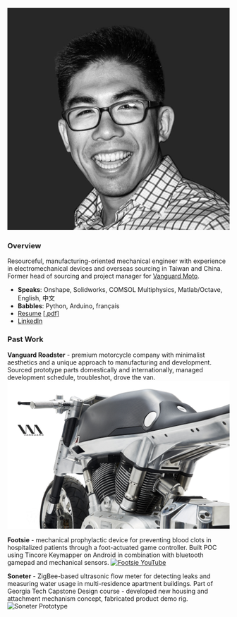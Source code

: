 ![That's me!](/headshot.jpg)

### Overview
Resourceful, manufacturing-oriented mechanical engineer with experience in electromechanical devices and overseas sourcing in Taiwan and China. Former head of sourcing and project manager for [Vanguard Moto](http://www.vanguard.nyc).

* **Speaks**: Onshape, Solidworks, COMSOL Multiphysics, Matlab/Octave, English, 中文
* **Babbles**: Python, Arduino, français
* [Resume](http://www.ccharles.lu/resume) [[.pdf]](http://www.ccharles.lu/resume.pdf)
* [LinkedIn](http://www.linkedin.com/in/lucharles)



### Past Work
**Vanguard Roadster** - premium motorcycle company with minimalist aesthetics and a unique approach to manufacturing and development. Sourced prototype parts domestically and internationally, managed development schedule, troubleshot, drove the van.
![Vanguard Roadster](/roadster.jpg)

**Footsie** - mechanical prophylactic device for preventing blood clots in hospitalized patients through a foot-actuated game controller. Built POC using Tincore Keymapper on Android in combination with bluetooth gamepad and mechanical sensors.
[![Footsie YouTube](https://img.youtube.com/vi/HEDHRub0b9c/0.jpg)](https://www.youtube.com/embed/HEDHRub0b9c)

**Soneter** - ZigBee-based ultrasonic flow meter for detecting leaks and measuring water usage in multi-residence apartment buildings. Part of Georgia Tech Capstone Design course - developed new housing and attachment mechanism concept, fabricated product demo rig. 
![Soneter Prototype](/soneter.jpg)